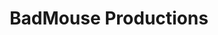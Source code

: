 ---
description: Leftist with left wing views. I'm not a furry, I just like cute things.
title: BadMouse Productions
type: channel
channel: badmouseproductions
menu:
  main:
    parent: Channels
tags:
- breadtube
url: /badmouseproductions/
providers:
  youtube:
    name: BadMouseProductions
    slug: xaxie1
    url: https://www.youtube.com/xaxie1
    description: |-
      A full time Lefty and a sometimes video creator. Not a furry.
      My views have changed over the years and thus my older stuff is not necessarily in line or supported with my opinions today.
    subscribers: 69496
videos:
- k46uaDvnoYE
- IjGPm6qjIWk
- UP9R-W1yaXo
- afuFaLoAhGs
- AYAb2D3F6RQ
- ryaBIjSlteU
- otMtz4w94Qs
- jTTzA9yrZW4
- TumR7eTc_-c
- jTj7UnnQflk
- frU21i9CJKI
- 4M7evppIN6A
- tGy_StiU7yo
- etCTPzb3drE
- bTZezOhgLNg
- fbNxWk9oKUE
- duwF7OthHQs
- XaBf2tOocWs
- C0rRgyMMSZM
- DNL1NjJYaHk
- le86H7Xfjrc
- 4qBi-3doEzU
- erLtGnLuOso
- J10jKdPRN9A
- QnIsdVaCnUE
- FzTr59T8DPI
- lOJWP_e3EVA
- JLkS39iCESA
- 7Eo9F6cgRLU
- pFLoy_AN22E
- x_3Z52EwGeA
- v4UL-IXAAHE
- B3-FyfK5UIM
- zXlHGseyvfw
- FG01Vyv5_8c
- eknoQYrgq60
- eSMOwjsBX1s
- iU4lSN8S9nM
- GdHDM07gHs4
- 28Jo7XB4070
- a_uumdFTH38
- -CVeXbNzTAc
- ppLJ645G4_Y
- KCyAz_CFzyU
- 72TEAWpUdgk
- 6gBdp2_GJEw
- BNxSHcQqiMc
- yAxajtiRatg
- weLvG65iLOA
- bj2mVbPHOeI
- BpQNNy3TG2A
- qtw2ijjEu2s
- 20zbAmxvHow
- 1zNrHa08BS8
- mvwW8RHXF2E
- DuL8sZBIQwg
- dKcjxFXtVUw
- zpBMpcm5KL8
- dtbOm_iq0mg
- fI8XWMFvXk8
- Uo1d2vaZRqY
- j2Bm0XQltS8
- b18IoM2x-3M
- 224fL3CdUrQ
- eOPjhxyaWI8
- L2l46LWkAzo
- wekdUBwZ7so
- xmtKDJoNjoY
- uy8YGmTP5fk
- 62exyUXUfhw
- 6arxfq7J8LI
- ejHgCueLL3Y
- 2Nt7Ol4d7ug
- clYqkN99yGs
- F6GB50RTbG8
- 9fWCEt5A5k8
- aKwu61FRH-Q
- 5NXTtPZcH_k
- sHr5c17O23I
- fLlOID8ZE2Q
- -u0NkRlHIko
- CarnDfUavtk
- yJCckbOgyis
- IyOgmmPMVp4
- g2X4v1OP0qc
- buk4v7lm-wE
- KVS8p-_AjXk
- vIiDQDXCwxc
- AjlowSNTKSs
- l46MsweSR0o
- XN0J9ckKpw0
- -fH7BrxH940
- l4epiRsSu7Y
- zuxMsOvcOeg
- dhA0DUkfBCs
- NO8RU8hXGXg
- oWbzsh85128
- __ayKxwVFrE
- lMuh8_zY2Zg
- OMFb9Ackbmo
- WkYxlYY-9lQ
- j99Ek6RdXNY
- zWDvKrV6qfg
- ewIIK3a6-nc
---